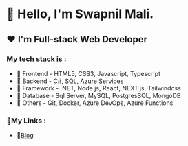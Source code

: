 # 👋 Hello, I'm Swapnil Mali.
## ❤️ I'm Full-stack Web Developer

### My tech stack is :
- 🌱 Frontend - HTML5, CSS3, Javascript, Typescript
- 🌱 Backend - C#, SQL, Azure Services 
- 🌱 Framework - .NET, Node.js, React, NEXT.js, Tailwindcss
- 🌱 Database - Sql Server, MySQL, PostgresSQL, MongoDB 
- 🌱 Others - Git, Docker, Azure DevOps, Azure Functions 

### 🔗My Links :

- 📝[Blog](https://www.swapnilmali.com/)
